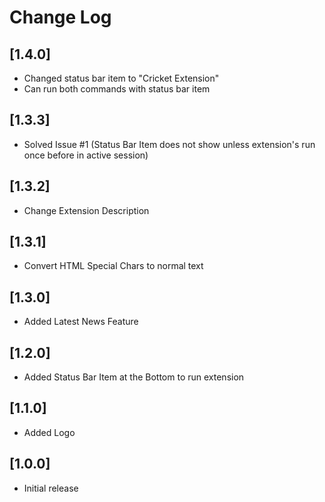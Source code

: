 # Change Log

<!--
All notable changes to the "cricket" extension will be documented in this file.

Check [Keep a Changelog](http://keepachangelog.com/) for recommendations on how to structure this file. -->

## [1.4.0]

- Changed status bar item to "Cricket Extension"
- Can run both commands with status bar item

## [1.3.3]

- Solved Issue #1 (Status Bar Item does not show unless extension's run once before in active session)

## [1.3.2]

- Change Extension Description

## [1.3.1]

- Convert HTML Special Chars to normal text

## [1.3.0]

- Added Latest News Feature

## [1.2.0]

- Added Status Bar Item at the Bottom to run extension

## [1.1.0]

- Added Logo

## [1.0.0]

- Initial release
